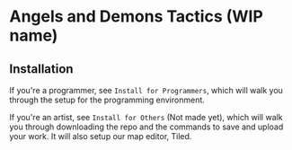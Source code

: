 # Angels and Demons Tactics (WIP name)

## Installation

If you're a programmer, see `Install for Programmers`, which will walk you through
the setup for the programming environment.

If you're an artist, see `Install for Others` (Not made yet), which will walk you through
downloading the repo and the commands to save and upload your work. It will also setup our
map editor, Tiled. 